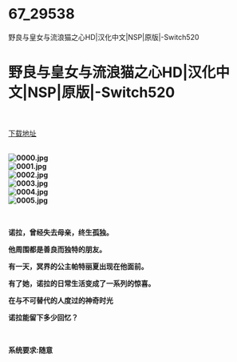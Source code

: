 # 67_29538
野良与皇女与流浪猫之心HD|汉化中文|NSP|原版|-Switch520
# 野良与皇女与流浪猫之心HD|汉化中文|NSP|原版|-Switch520
 <br/></br>
[下载地址](https://www.switch520.cc/article/29538 "下载地址")
<br/></br>

<p><strong><img title="0000.jpg" src="https://www.switch520.cc/muke_img/2022_04_12_d66b7b8a3a6fa.jpg" alt="0000.jpg"></strong><br>
<strong><img title="0001.jpg" src="https://www.switch520.cc/muke_img/2022_04_12_2e38dcc6ca5ed.jpg" alt="0001.jpg"></strong><br>
<strong><img title="0002.jpg" src="https://www.switch520.cc/muke_img/2022_04_12_a16a27b64fd5f.jpg" alt="0002.jpg"></strong><br>
<strong><img title="0003.jpg" src="https://www.switch520.cc/muke_img/2022_04_12_5ef41f83fbba9.jpg" alt="0003.jpg"></strong><br>
<strong><img title="0004.jpg" src="https://www.switch520.cc/muke_img/2022_04_12_9412229376d34.jpg" alt="0004.jpg"></strong><br>
<strong><img title="0005.jpg" src="https://www.switch520.cc/muke_img/2022_04_12_5e9260ed25191.jpg" alt="0005.jpg"></strong></p>
<p>&nbsp;</p>
<p><strong>诺拉，曾经失去母亲，终生孤独。</strong></p>
<p><strong>他周围都是善良而独特的朋友。</strong></p>
<p><strong>有一天，冥界的公主帕特丽夏出现在他面前。</strong></p>
<p><strong>有了她，诺拉的日常生活变成了一系列的惊喜。</strong></p>
<p><strong>在与不可替代的人度过的神奇时光</strong></p>
<p><strong>诺拉能留下多少回忆？</strong></p>
<p>&nbsp;</p>
<p><strong>系统要求:随意</strong></p>



